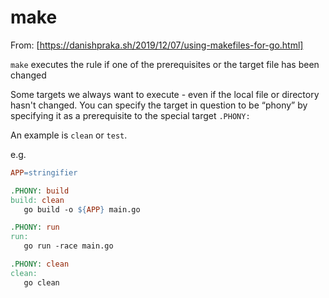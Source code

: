 # make

From: [https://danishpraka.sh/2019/12/07/using-makefiles-for-go.html]

`make` executes the rule if one of the prerequisites or the target file has been changed

Some targets we always want to execute - even if the local file or directory hasn't changed.
You can specify the target in question to be “phony” by specifying it as a prerequisite to the special target `.PHONY:`

An example is `clean` or `test`.

e.g.

```Makefile
APP=stringifier

.PHONY: build
build: clean
   go build -o ${APP} main.go

.PHONY: run
run:
   go run -race main.go

.PHONY: clean
clean:
   go clean
```

